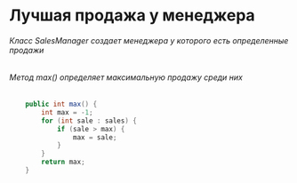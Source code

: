 # Лучшая продажа у менеджера 
###### Класс  *SalesManager* создает менеджера у которого есть определенные продажи 
###### Метод *max()* определяет максимальную продажу среди них
```Java
    public int max() {
        int max = -1;
        for (int sale : sales) {
            if (sale > max) {
                max = sale;
            }
        }
        return max;
    }
```